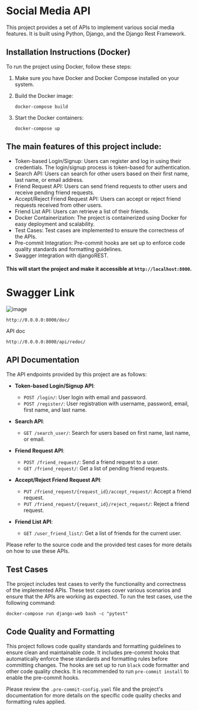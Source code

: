 # Social Media API
This project provides a set of APIs to implement various social media features. It is built using Python, Django, and the Django Rest Framework.

## Installation Instructions (Docker)

To run the project using Docker, follow these steps:

1. Make sure you have Docker and Docker Compose installed on your system.

2. Build the Docker image:
   ```
   docker-compose build
   ```
3. Start the Docker containers:
   ```
   docker-compose up
   ```
## The main features of this project include:

- Token-based Login/Signup: Users can register and log in using their credentials. The login/signup process is token-based for authentication.
- Search API: Users can search for other users based on their first name, last name, or email address.
- Friend Request API: Users can send friend requests to other users and receive pending friend requests.
- Accept/Reject Friend Request API: Users can accept or reject friend requests received from other users.
- Friend List API: Users can retrieve a list of their friends.
- Docker Containerization: The project is containerized using Docker for easy deployment and scalability.
- Test Cases: Test cases are implemented to ensure the correctness of the APIs.
- Pre-commit Integration: Pre-commit hooks are set up to enforce code quality standards and formatting guidelines.
- Swagger integration with djangoREST.


#### This will start the project and make it accessible at `http://localhost:8000`.

# Swagger Link
![image](https://github.com/VISHU1999/DRF-with-swagger-example/assets/70027559/d542616c-667f-442c-9a8d-b8395aa00b02)

```
http://0.0.0.0:8000/doc/
```
API doc
```
http://0.0.0.0:8000/api/redoc/
```

## API Documentation

The API endpoints provided by this project are as follows:

- **Token-based Login/Signup API**:
  - `POST /login/`: User login with email and password.
  - `POST /register/`: User registration with username, password, email, first name, and last name.

- **Search API**:
  - `GET /search_user/`: Search for users based on first name, last name, or email.

- **Friend Request API**:
  - `POST /friend_request/`: Send a friend request to a user.
  - `GET /friend_request/`: Get a list of pending friend requests.

- **Accept/Reject Friend Request API**:
  - `PUT /friend_request/{request_id}/accept_request/`: Accept a friend request.
  - `PUT /friend_request/{request_id}/reject_request/`: Reject a friend request.

- **Friend List API**:
  - `GET /user_friend_list/`: Get a list of friends for the current user.

Please refer to the source code and the provided test cases for more details on how to use these APIs.

## Test Cases

The project includes test cases to verify the functionality and correctness of the implemented APIs. These test cases cover various scenarios and ensure that the APIs are working as expected. To run the test cases, use the following command:

```
docker-compose run django-web bash -c "pytest"
```

## Code Quality and Formatting

This project follows code quality standards and formatting guidelines to ensure clean and maintainable code. It includes pre-commit hooks that automatically enforce these standards and formatting rules before committing changes. The hooks are set up to run `black` code formatter and other code quality checks. It is recommended to run `pre-commit install` to enable the pre-commit hooks.

Please review the `.pre-commit-config.yaml` file and the project's documentation for more details on the specific code quality checks and formatting rules applied.
